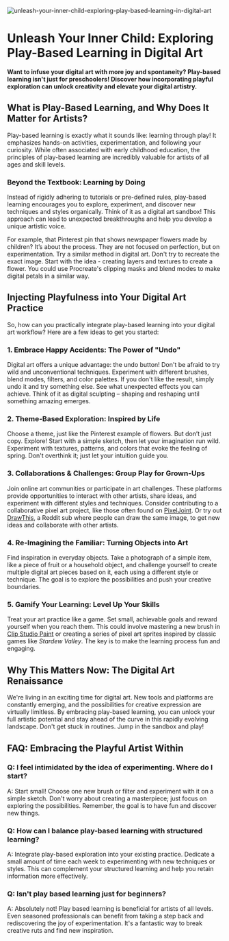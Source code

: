 ![unleash-your-inner-child-exploring-play-based-learning-in-digital-art](https://images.pexels.com/photos/8566875/pexels-photo-8566875.jpeg?auto=compress&cs=tinysrgb&fit=crop&h=627&w=1200)

# Unleash Your Inner Child: Exploring Play-Based Learning in Digital Art

**Want to infuse your digital art with more joy and spontaneity? Play-based learning isn't just for preschoolers! Discover how incorporating playful exploration can unlock creativity and elevate your digital artistry.**

## What is Play-Based Learning, and Why Does It Matter for Artists?

Play-based learning is exactly what it sounds like: learning through play! It emphasizes hands-on activities, experimentation, and following your curiosity. While often associated with early childhood education, the principles of play-based learning are incredibly valuable for artists of all ages and skill levels.

### Beyond the Textbook: Learning by Doing

Instead of rigidly adhering to tutorials or pre-defined rules, play-based learning encourages you to explore, experiment, and discover new techniques and styles organically. Think of it as a digital art sandbox! This approach can lead to unexpected breakthroughs and help you develop a unique artistic voice.

For example, that Pinterest pin that shows newspaper flowers made by children? It’s about the process. They are not focused on perfection, but on experimentation. Try a similar method in digital art. Don't try to recreate the exact image. Start with the idea - creating layers and textures to create a flower. You could use Procreate's clipping masks and blend modes to make digital petals in a similar way.

## Injecting Playfulness into Your Digital Art Practice

So, how can you practically integrate play-based learning into your digital art workflow? Here are a few ideas to get you started:

### 1. Embrace Happy Accidents: The Power of "Undo"

Digital art offers a unique advantage: the undo button! Don't be afraid to try wild and unconventional techniques. Experiment with different brushes, blend modes, filters, and color palettes. If you don't like the result, simply undo it and try something else. See what unexpected effects you can achieve. Think of it as digital sculpting – shaping and reshaping until something amazing emerges.

### 2. Theme-Based Exploration: Inspired by Life

Choose a theme, just like the Pinterest example of flowers. But don’t just copy. Explore! Start with a simple sketch, then let your imagination run wild. Experiment with textures, patterns, and colors that evoke the feeling of spring. Don't overthink it; just let your intuition guide you.

### 3. Collaborations & Challenges: Group Play for Grown-Ups

Join online art communities or participate in art challenges. These platforms provide opportunities to interact with other artists, share ideas, and experiment with different styles and techniques. Consider contributing to a collaborative pixel art project, like those often found on [PixelJoint](https://pixeljoint.com/). Or try out [DrawThis](https://www.reddit.com/r/DrawThis/), a Reddit sub where people can draw the same image, to get new ideas and collaborate with other artists.

### 4. Re-Imagining the Familiar: Turning Objects into Art

Find inspiration in everyday objects. Take a photograph of a simple item, like a piece of fruit or a household object, and challenge yourself to create multiple digital art pieces based on it, each using a different style or technique. The goal is to explore the possibilities and push your creative boundaries.

### 5. Gamify Your Learning: Level Up Your Skills

Treat your art practice like a game. Set small, achievable goals and reward yourself when you reach them. This could involve mastering a new brush in [Clip Studio Paint](https://www.clipstudio.net/en/) or creating a series of pixel art sprites inspired by classic games like *Stardew Valley*. The key is to make the learning process fun and engaging.

## Why This Matters Now: The Digital Art Renaissance

We're living in an exciting time for digital art. New tools and platforms are constantly emerging, and the possibilities for creative expression are virtually limitless. By embracing play-based learning, you can unlock your full artistic potential and stay ahead of the curve in this rapidly evolving landscape. Don't get stuck in routines. Jump in the sandbox and play!

## FAQ: Embracing the Playful Artist Within

### Q: I feel intimidated by the idea of experimenting. Where do I start?

A: Start small! Choose one new brush or filter and experiment with it on a simple sketch. Don't worry about creating a masterpiece; just focus on exploring the possibilities. Remember, the goal is to have fun and discover new things.

### Q: How can I balance play-based learning with structured learning?

A: Integrate play-based exploration into your existing practice. Dedicate a small amount of time each week to experimenting with new techniques or styles. This can complement your structured learning and help you retain information more effectively.

### Q: Isn't play based learning just for beginners?

A: Absolutely not! Play based learning is beneficial for artists of all levels. Even seasoned professionals can benefit from taking a step back and rediscovering the joy of experimentation. It's a fantastic way to break creative ruts and find new inspiration.

